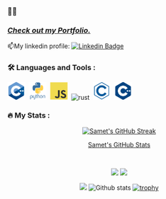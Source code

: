 
### :man_technologist:


### [*Check out my Portfolio.*](https://sameteraslan.github.io/)

:mailbox:My linkedin profile: [![Linkedin Badge](https://img.shields.io/badge/-Samet%20Eraslan-blue?style=flat&logo=Linkedin&logoColor=white)](https://www.linkedin.com/in/sameteraslan/)


### :hammer_and_wrench: Languages and Tools :
<div>
  <img src="https://github.com/devicons/devicon/blob/master/icons/cplusplus/cplusplus-original.svg"  title="cplusplus" alt="cplusplus" width="40" height="40"/>&nbsp;
  <img src="https://github.com/devicons/devicon/blob/master/icons/python/python-original-wordmark.svg"  title="python" alt="python" width="40" height="40"/>&nbsp;
  <img src="https://github.com/devicons/devicon/blob/master/icons/javascript/javascript-original.svg" title="JavaScript" alt="JavaScript" width="40" height="40"/>&nbsp;
  <img src="https://rustacean.net/assets/rustacean-orig-noshadow.svg"  title="rust" alt="rust" width="40" height="40"/>&nbsp;
  <img src="https://github.com/devicons/devicon/blob/master/icons/c/c-line.svg"  title="C" alt="C" width="40" height="40"/>&nbsp;
  <img src="https://github.com/devicons/devicon/blob/master/icons/cplusplus/cplusplus-plain.svg"  title="C++" alt="C++" width="40" height="40"/>&nbsp;
</div>



### :fire: My Stats :

<div id="stats" align="center">

  
  [![Samet's GitHub Streak](http://github-readme-streak-stats.herokuapp.com?user=sameteraslan&theme=dark&background=000000)](https://git.io/streak-stats)
 
  [Samet's GitHub Stats](https://github-readme-stats.vercel.app/api?username=sameteraslan&show_icons=true&theme=radical)
  
  
  <br>
  
  ![](http://github-profile-summary-cards.vercel.app/api/cards/repos-per-language?username=sameteraslan&theme=default)
  ![](http://github-profile-summary-cards.vercel.app/api/cards/most-commit-language?username=sameteraslan&theme=default)

  ![](https://github-profile-summary-cards.vercel.app/api/cards/profile-details?username=sameteraslan&theme=vue)
  ![Github stats](https://github-readme-stats.vercel.app/api?username=sameteraslanu&theme=highcontrast&show_icons=true&count_private=true)
  [![trophy](https://github-profile-trophy.vercel.app/?username=sameteraslan)](https://github.com/ryo-ma/github-profile-trophy)


</div>

